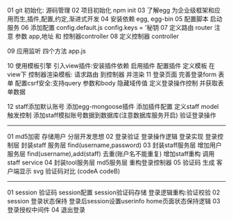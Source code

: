 01 git 初始化: 源码管理
02 项目初始化 npm init
03 了解egg 为企业级框架和应用而生,插件,配置,约定,渐进式开发
04 安装依赖 egg, egg-bin
05 配置脚本 启动服务
06 添加配置 config.default.js config.keys = '秘钥
07 定义路由 router 注意 参数 app,地址 和 控制器controller
08 定义控制器 controller

09 应用监听 四个方法 app.js

10 使用模板引擎
    引入view插件:安装插件依赖
    启用插件
    配置插件
    定义模板 在view下
    控制器渲染模板: 请求路由 到控制器 并渲染
11 登录页面
   完善登录form 表单
   配置csrf安全:支持query 参数和body 隐藏域传值
   定义登录操作控制 并获取表单数据

12 staff添加默认账号
   添加egg-mongoose插件
   添加插件配置
   定义staff model 
   触发控制 添加staff模拟账号数据到数据库(注意数据库服务开启)
   验证登录操作



-------------------------------
01  md5加密 存储用户
    分层开发思想
02  登录验证
    登录操作逻辑
    登录实现
    登录控制层
    封装staff 服务层  find(username,password)
03  封装staff服务层
    增加用户服务层 find(username),add(staff) 去重(账户名不能重复)
    增加staff重构 调用staff service
04  封装tool服务层
    md5服务层
    重构登录控制器
05  验证码
    生成
    客户端显示 svg
    验证码对比 (codeA codeB)



----------------------------------------
01   session 验证码
      session配置
      session验证码存储
      登录逻辑重构:验证校验
02    session 登录状态保持
      登录后session设置userinfo
      home页面状态保持逻辑
03    登录授权中间件
04    退出登录

